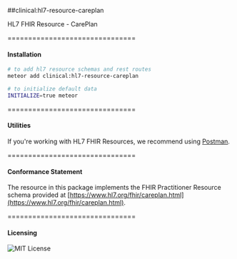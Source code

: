 ##clinical:hl7-resource-careplan

HL7 FHIR Resource - CarePlan

===============================
#### Installation  

````bash
# to add hl7 resource schemas and rest routes
meteor add clinical:hl7-resource-careplan

# to initialize default data
INITIALIZE=true meteor
````

===============================
#### Utilities  

If you're working with HL7 FHIR Resources, we recommend using [Postman](https://chrome.google.com/webstore/detail/postman/fhbjgbiflinjbdggehcddcbncdddomop?hl=en).

===============================
#### Conformance Statement  

The resource in this package implements the FHIR Practitioner Resource schema provided at  [https://www.hl7.org/fhir/careplan.html](https://www.hl7.org/fhir/careplan.html).  

===============================
#### Licensing  

![MIT License](https://img.shields.io/badge/license-MIT-blue.svg)
